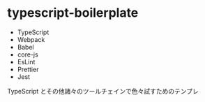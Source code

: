 # typescript-boilerplate

- TypeScript
- Webpack
- Babel
- core-js
- EsLint
- Prettier
- Jest

TypeScript とその他諸々のツールチェインで色々試すためのテンプレ
